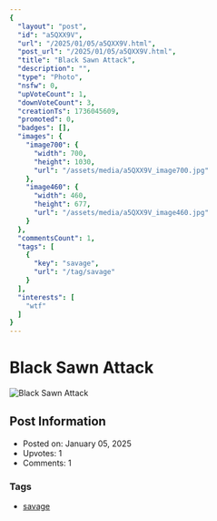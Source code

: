 ```yaml
---
{
  "layout": "post",
  "id": "a5QXX9V",
  "url": "/2025/01/05/a5QXX9V.html",
  "post_url": "/2025/01/05/a5QXX9V.html",
  "title": "Black Sawn Attack",
  "description": "",
  "type": "Photo",
  "nsfw": 0,
  "upVoteCount": 1,
  "downVoteCount": 3,
  "creationTs": 1736045609,
  "promoted": 0,
  "badges": [],
  "images": {
    "image700": {
      "width": 700,
      "height": 1030,
      "url": "/assets/media/a5QXX9V_image700.jpg"
    },
    "image460": {
      "width": 460,
      "height": 677,
      "url": "/assets/media/a5QXX9V_image460.jpg"
    }
  },
  "commentsCount": 1,
  "tags": [
    {
      "key": "savage",
      "url": "/tag/savage"
    }
  ],
  "interests": [
    "wtf"
  ]
}
---
```


# Black Sawn Attack

![Black Sawn Attack](/assets/media/a5QXX9V_image700.jpg)

## Post Information

- Posted on: January 05, 2025
- Upvotes: 1
- Comments: 1

### Tags

- [savage](/tag/savage)
